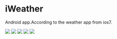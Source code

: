# iWeather
Android app.According to the weather app from ios7.

![](https://github.com/ShaunRain/iWeather/raw/master/screenshot/s0.png) 
![](https://github.com/ShaunRain/iWeather/raw/master/screenshot/s1.png) 
![](https://github.com/ShaunRain/iWeather/raw/master/screenshot/s2.png) 
![](https://github.com/ShaunRain/iWeather/raw/master/screenshot/s3.png) 
![](https://github.com/ShaunRain/iWeather/raw/master/screenshot/s4.png) 
